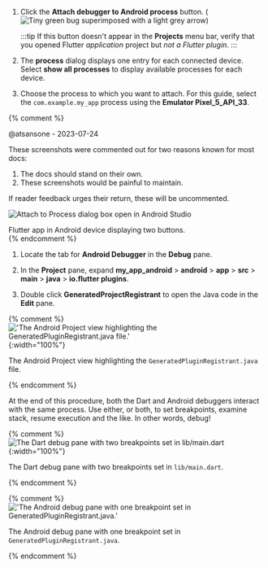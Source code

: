 1. Click the **Attach debugger to Android process** button.
   (![Tiny green bug superimposed with a light grey arrow](/assets/images/docs/testing/debugging/native/android-studio/attach-process-button.png))

    :::tip
      If this button doesn't appear in the **Projects** menu bar, verify that
      you opened Flutter _application_ project but _not a Flutter plugin_.
    :::

1. The **process** dialog displays one entry for each connected device.
   Select **show all processes** to display available processes for each
   device.

1. Choose the process to which you want to attach.
   For this guide, select the `com.example.my_app` process
   using the **Emulator Pixel_5_API_33**.

{% comment %}

   @atsansone - 2023-07-24

   These screenshots were commented out for two reasons known for most docs:

   1. The docs should stand on their own.
   2. These screenshots would be painful to maintain.

   If reader feedback urges their return, these will be uncommented.

   ![Attach to Process dialog box open in Android Studio](/assets/images/docs/testing/debugging/native/android-studio/attach-process-dialog.png)
   <div class="figure-caption">
   Flutter app in Android device displaying two buttons.
   </div>
{% endcomment %}

1. Locate the tab for **Android Debugger** in the **Debug** pane.

1. In the **Project** pane, expand
   **my_app_android** <span aria-label="and then">></span>
   **android** <span aria-label="and then">></span>
   **app** <span aria-label="and then">></span>
   **src** <span aria-label="and then">></span>
   **main** <span aria-label="and then">></span>
   **java** <span aria-label="and then">></span>
   **io.flutter plugins**.

1. Double click **GeneratedProjectRegistrant** to open the
   Java code in the **Edit** pane.

{% comment %}
   !['The Android Project view highlighting the GeneratedPluginRegistrant.java file.'](/assets/images/docs/testing/debugging/native/android-studio/debug-open-java-code.png){:width="100%"}
   <div class="figure-caption">

   The Android Project view highlighting the `GeneratedPluginRegistrant.java` file.

   </div>
{% endcomment %}

At the end of this procedure, both the Dart and Android debuggers interact
with the same process.
Use either, or both, to set breakpoints, examine stack, resume execution
and the like. In other words, debug!

{% comment %}
![The Dart debug pane with two breakpoints set in `lib/main.dart`](/assets/images/docs/testing/debugging/native/dart-debugger.png){:width="100%"}
<div class="figure-caption">

The Dart debug pane with two breakpoints set in `lib/main.dart`.

</div>
{% endcomment %}

{% comment %}
!['The Android debug pane with one breakpoint set in GeneratedPluginRegistrant.java.'](/assets/images/docs/testing/debugging/native/android-studio/debugger-active.png)
<div class="figure-caption">

The Android debug pane with one breakpoint set
in `GeneratedPluginRegistrant.java`.

</div>
{% endcomment %}